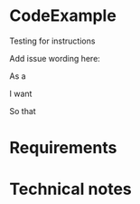 # CodeExample
Testing for instructions

Add issue wording here:

As a   

I want 

So that   

# Requirements

# Technical notes

